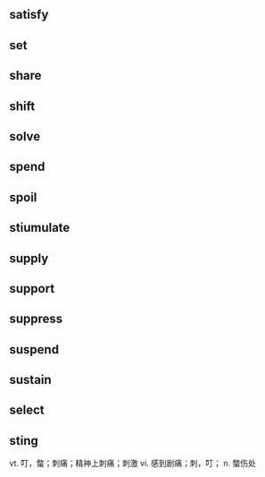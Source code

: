 ## satisfy
## set
## share
## shift
## solve
## spend
## spoil
## stiumulate
## supply
## support
## suppress
## suspend
## sustain
## select

## sting
vt. 叮，螫；刺痛；精神上刺痛；刺激
vi. 感到剧痛；刺，叮；
n. 螫伤处